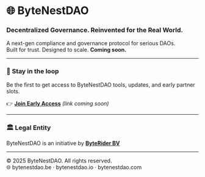 # 🌐 ByteNestDAO

### Decentralized Governance. Reinvented for the Real World.

A next-gen compliance and governance protocol for serious DAOs.  
Built for trust. Designed to scale. **Coming soon.**

---

### 🔔 Stay in the loop

Be the first to get access to ByteNestDAO tools, updates, and early partner slots.

👉 **[Join Early Access](#)** _(link coming soon)_

---

### 🏛️ Legal Entity

ByteNestDAO is an initiative by **[ByteRider BV](https://byterider.be/contact/)**  

---

©️ 2025 ByteNestDAO. All rights reserved.  
🌐 bytenestdao.be · bytenestdao.io · bytenestdao.com
